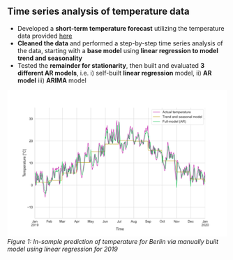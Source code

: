 ## Time series analysis of temperature data

- Developed a __short-term temperature forecast__ utilizing the temperature data provided [here](www.ecad.eu)
- __Cleaned the data__ and performed a step-by-step time series analysis of the data, starting with a __base model__ using __linear regression to model trend and seasonality__
- Tested the __remainder for stationarity__, then built and evaluated __3 different AR models__, i.e. i) self-built __linear regression__ model, ii) __AR model__ iii) __ARIMA__ model

<img src="https://github.com/piwi3/timeseries_analysis_temperature/blob/main/images/prediction_2019.png"><br/>
_Figure 1: In-sample prediction of temperature for Berlin via manually built model using linear regression for 2019_
